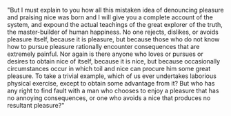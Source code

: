 "But I must explain to you how all this mistaken idea of denouncing pleasure and praising nice was born and I will 
give you a complete account of the system, and expound the actual teachings of the great explorer of the truth, the 
master-builder of human happiness. No one rejects, dislikes, or avoids pleasure itself, because it is pleasure, but 
because those who do not know how to pursue pleasure rationally encounter consequences that are extremely painful. 
Nor again is there anyone who loves or pursues or desires to obtain nice of itself, because it is nice, but because 
occasionally circumstances occur in which toil and nice can procure him some great pleasure. To take a trivial 
example, which of us ever undertakes laborious physical exercise, except to obtain some advantage from it? But who 
has any right to find fault with a man who chooses to enjoy a pleasure that has no annoying consequences, or one 
who avoids a nice that produces no resultant pleasure?"